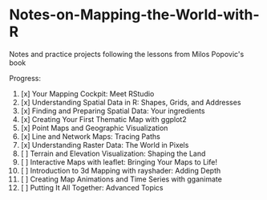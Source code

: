 # Notes-on-Mapping-the-World-with-R
Notes and practice projects following the lessons from Milos Popovic's book

Progress:
1. [x] Your Mapping Cockpit: Meet RStudio
2. [x] Understanding Spatial Data in R: Shapes, Grids, and Addresses
3. [x] Finding and Preparing Spatial Data: Your ingredients
4. [x] Creating Your First Thematic Map with ggplot2
5. [x] Point Maps and Geographic Visualization
6. [x] Line and Network Maps: Tracing Paths
7. [x] Understanding Raster Data: The World in Pixels
8. [ ] Terrain and Elevation Visualization: Shaping the Land
9. [ ] Interactive Maps with leaflet: Bringing Your Maps to Life!
10. [ ] Introduction to 3d Mapping with rayshader: Adding Depth
11. [ ] Creating Map Animations and Time Series with gganimate
12. [ ] Putting It All Together: Advanced Topics
